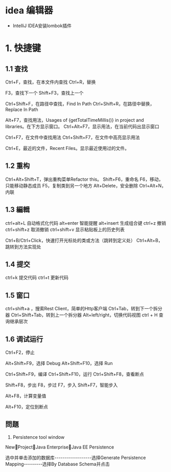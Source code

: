 # idea 编辑器

* IntelliJ IDEA安装lombok插件


# 1. 快捷键

## 1.1 查找

Ctrl+F，查找，在本文件内查找
Ctrl+R，替换

F3，查找下一个
Shift+F3，查找上一个

Ctrl+Shift+F，在路径中查找，Find In Path
Ctrl+Shift+R，在路径中替换，Replace In Path

Alt+F7，查找用法，Usages of {getTotalTimeMillis()} in project and libraries。在下方显示窗口。
Ctrl+Alt+F7，显示用法，在当前代码出显示窗口

Ctrl+F7，在文件中查找用法
Ctrl+Shift+F7，在文件中高亮显示用法

Ctrl+E，最近的文件，Recent Files。显示最近使用过的文件。

## 1.2 重构
Ctrl+Alt+Shift+T，弹出重构菜单Refactor this。
Shift+F6，重命名
F6，移动，只能移动静态成员
F5，复制类到另一个地方
Alt+Delete，安全删除
Ctrl+Alt+N，内联

## 1.3 編輯
ctrl+alt+L 自动格式化代码
alt+enter 智能提醒
alt+insert 生成组合键
ctrl+z 撤销
ctrl+shift+z 取消撤销
ctrl+shift+v 显示粘贴板上的历史列表

Ctrl+B/Ctrl+Click，快速打开光标处的类或方法（跳转到定义处）
Ctrl+Alt+B，跳转到方法实现处

## 1.4 提交
ctrl+k 提交代码
ctrl+t 更新代码

## 1.5 窗口
ctrl+shift+a ，搜索Rest Client，简单的Http客户端
Ctrl+Tab，转到下一个拆分器
Ctrl+Shift+Tab，转到上一个拆分器
Alt+left/right，切换代码视图
ctrl + H 查询继承层次

## 1.6 调试运行
Ctrl+F2，停止

Alt+Shift+F9，选择 Debug
Alt+Shift+F10，选择 Run

Ctrl+Shift+F9，编译
Ctrl+Shift+F10，运行
Ctrl+Shift+F8，查看断点

Shift+F8，步出
F8，步过
F7，步入
Shift+F7，智能步入

Alt+F8，计算变量值

Alt+F10，定位到断点

## 問題
1. Persistence tool window

  NewProjectJava EnterpriseJava EE Persistence

选中并单击添加的数据库------------------选择Generate Persistence Mapping---------选择By Database Schema并点击